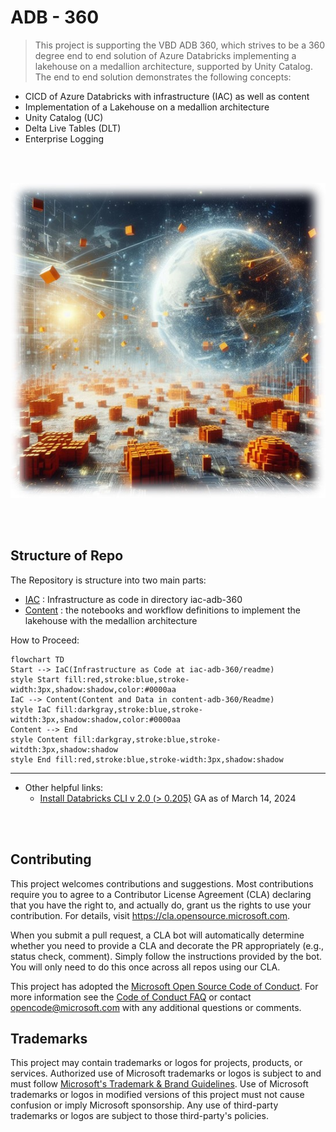 # ADB - 360

> This project is supporting the VBD ADB 360, which strives to be a 360 degree end to end solution of Azure Databricks implementing a lakehouse on a medallion architecture, supported by Unity Catalog.
The end to end solution demonstrates the following concepts:
* CICD of Azure Databricks with infrastructure (IAC) as well as content
* Implementation of a Lakehouse on a medallion architecture
* Unity Catalog (UC)
* Delta Live Tables (DLT)
* Enterprise Logging 

<br/>
<br/>

![Azure Databricks](imagery/adb.jpg)

<br/>
<br/>


## Structure of Repo

The Repository is structure into two main parts:
* [IAC](/iac-adb-360/README.md) : Infrastructure as code in directory iac-adb-360
* [Content](/content-adb-360/README.md) : the notebooks and workflow definitions to implement the lakehouse with the medallion architecture



How to Proceed:

```mermaid
flowchart TD
Start --> IaC(Infrastructure as Code at iac-adb-360/readme)
style Start fill:red,stroke:blue,stroke-width:3px,shadow:shadow,color:#0000aa
IaC --> Content(Content and Data in content-adb-360/Readme)
style IaC fill:darkgray,stroke:blue,stroke-witdth:3px,shadow:shadow,color:#0000aa
Content --> End
style Content fill:darkgray,stroke:blue,stroke-witdth:3px,shadow:shadow
style End fill:red,stroke:blue,stroke-width:3px,shadow:shadow

```

---
* Other helpful links:
    * [Install Databricks CLI v 2.0 (> 0.205)](https://docs.databricks.com/en/dev-tools/cli/install.html)
    GA as of March 14, 2024

<br/>
<br/>

## Contributing

This project welcomes contributions and suggestions.  Most contributions require you to agree to a
Contributor License Agreement (CLA) declaring that you have the right to, and actually do, grant us
the rights to use your contribution. For details, visit https://cla.opensource.microsoft.com.

When you submit a pull request, a CLA bot will automatically determine whether you need to provide
a CLA and decorate the PR appropriately (e.g., status check, comment). Simply follow the instructions
provided by the bot. You will only need to do this once across all repos using our CLA.

This project has adopted the [Microsoft Open Source Code of Conduct](https://opensource.microsoft.com/codeofconduct/).
For more information see the [Code of Conduct FAQ](https://opensource.microsoft.com/codeofconduct/faq/) or
contact [opencode@microsoft.com](mailto:opencode@microsoft.com) with any additional questions or comments.

## Trademarks

This project may contain trademarks or logos for projects, products, or services. Authorized use of Microsoft 
trademarks or logos is subject to and must follow 
[Microsoft's Trademark & Brand Guidelines](https://www.microsoft.com/en-us/legal/intellectualproperty/trademarks/usage/general).
Use of Microsoft trademarks or logos in modified versions of this project must not cause confusion or imply Microsoft sponsorship.
Any use of third-party trademarks or logos are subject to those third-party's policies.
